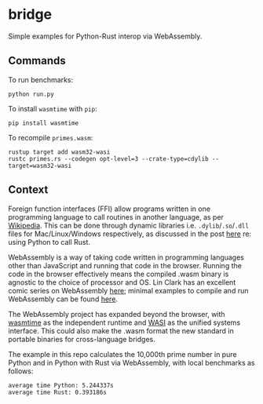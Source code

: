 # bridge

Simple examples for Python-Rust interop via WebAssembly.

## Commands

To run benchmarks:
```
python run.py
```

To install `wasmtime` with `pip`:
```
pip install wasmtime
```

To recompile `primes.wasm`:
```
rustup target add wasm32-wasi
rustc primes.rs --codegen opt-level=3 --crate-type=cdylib --target=wasm32-wasi
```

## Context

Foreign function interfaces (FFI) allow programs written in one programming
language to call routines in another language, as per [Wikipedia](https://en.wikipedia.org/wiki/Foreign_function_interface). This can be done
through dynamic libraries i.e. `.dylib`/`.so`/`.dll` files for Mac/Linux/Windows
respectively, as discussed in the post [here](https://codeburst.io/how-to-use-rust-to-extend-python-360174ee5819) re: using Python to call Rust.

WebAssembly is a way of taking code written in programming languages other than
JavaScript and running that code in the browser. Running the code in the browser
effectively means the compiled .wasm binary is agnostic to the choice of
processor and OS. Lin Clark has an excellent comic series on WebAssembly
[here](https://hacks.mozilla.org/2017/02/a-cartoon-intro-to-webassembly/);
minimal examples to compile and run WebAssembly can be found [here](https://github.com/savarin/minimal).

The WebAssembly project has expanded beyond the browser, with [wasmtime](https://wasmtime.dev) as the independent runtime and [WASI](https://wasi.dev) as the unified systems interface. This could also make the .wasm format the new
standard in portable binaries for cross-language bridges.

The example in this repo calculates the 10,000th prime number in pure Python and
in Python with Rust via WebAssembly, with local benchmarks as follows:

```
average time Python: 5.244337s
average time Rust: 0.393186s
```
